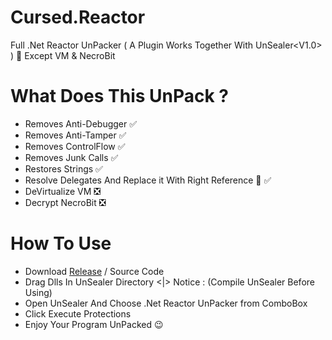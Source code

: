 # Cursed.Reactor
Full .Net Reactor UnPacker ( A Plugin Works Together With UnSealer<V1.0> ) 🙂 Except VM &amp; NecroBit


# What Does This UnPack ?

- Removes Anti-Debugger ✅
- Removes Anti-Tamper ✅
- Removes ControlFlow ✅
- Removes Junk Calls ✅
- Restores Strings ✅
- Resolve Delegates And Replace it With Right Reference 🙂 ✅
- DeVirtualize VM ❎
- Decrypt NecroBit ❎

# How To Use 

- Download [Release](https://github.com/CursedLand/Cursed.Reactor/releases/tag/1.0) / Source Code 
- Drag Dlls In UnSealer Directory <|> Notice : (Compile UnSealer Before Using)
- Open UnSealer And Choose .Net Reactor UnPacker from ComboBox
- Click Execute Protections
- Enjoy Your Program UnPacked 😉
